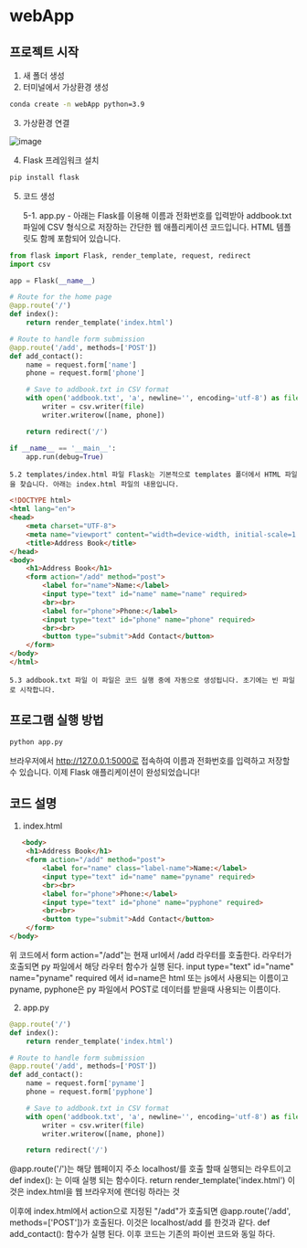# webApp

## 프로젝트 시작

1. 새 폴더 생성  
2. 터미널에서 가상환경 생성

```bash
conda create -n webApp python=3.9
```

3. 가상환경 연결

![image](https://github.com/user-attachments/assets/21b41615-d9b7-4c4a-a871-f34ebfaef42a)

4. Flask 프레임워크 설치

```bash
pip install flask
```

5. 코드 생성

    5-1. app.py - 아래는 Flask를 이용해 이름과 전화번호를 입력받아 addbook.txt 파일에 CSV 형식으로 저장하는 간단한 웹 애플리케이션 코드입니다. HTML 템플릿도 함께 포함되어 있습니다.
   
```python
from flask import Flask, render_template, request, redirect
import csv

app = Flask(__name__)

# Route for the home page
@app.route('/')
def index():
    return render_template('index.html')

# Route to handle form submission
@app.route('/add', methods=['POST'])
def add_contact():
    name = request.form['name']
    phone = request.form['phone']

    # Save to addbook.txt in CSV format
    with open('addbook.txt', 'a', newline='', encoding='utf-8') as file:
        writer = csv.writer(file)
        writer.writerow([name, phone])

    return redirect('/')

if __name__ == '__main__':
    app.run(debug=True)
```

    5.2 templates/index.html 파일 Flask는 기본적으로 templates 폴더에서 HTML 파일을 찾습니다. 아래는 index.html 파일의 내용입니다.
    
```html
<!DOCTYPE html>
<html lang="en">
<head>
    <meta charset="UTF-8">
    <meta name="viewport" content="width=device-width, initial-scale=1.0">
    <title>Address Book</title>
</head>
<body>
    <h1>Address Book</h1>
    <form action="/add" method="post">
        <label for="name">Name:</label>
        <input type="text" id="name" name="name" required>
        <br><br>
        <label for="phone">Phone:</label>
        <input type="text" id="phone" name="phone" required>
        <br><br>
        <button type="submit">Add Contact</button>
    </form>
</body>
</html>
```
    
    5.3 addbook.txt 파일 이 파일은 코드 실행 중에 자동으로 생성됩니다. 초기에는 빈 파일로 시작합니다.

## 프로그램 실행 방법

```bash
python app.py
```

브라우저에서 http://127.0.0.1:5000로 접속하여 이름과 전화번호를 입력하고 저장할 수 있습니다.
이제 Flask 애플리케이션이 완성되었습니다!

## 코드 설명

1. index.html
   
```html
   <body>
    <h1>Address Book</h1>
    <form action="/add" method="post">
        <label for="name" class="label-name">Name:</label>
        <input type="text" id="name" name="pyname" required>
        <br><br>
        <label for="phone">Phone:</label>
        <input type="text" id="phone" name="pyphone" required>
        <br><br>
        <button type="submit">Add Contact</button>
    </form>
</body>
```

위 코드에서 form action="/add"는 현재 url에서 /add 라우터를 호출한다.
라우터가 호출되면 py 파일에서 해당 라우터 함수가 실행 된다.
input type="text" id="name" name="pyname" required 에서 id=name은 html 또는 js에서 사용되는 이름이고
pyname, pyphone은 py 파일에서 POST로 데이터를 받을때 사용되는 이름이다.

2. app.py

```python
@app.route('/')
def index():
    return render_template('index.html')

# Route to handle form submission
@app.route('/add', methods=['POST'])
def add_contact():
    name = request.form['pyname']
    phone = request.form['pyphone']

    # Save to addbook.txt in CSV format
    with open('addbook.txt', 'a', newline='', encoding='utf-8') as file:
        writer = csv.writer(file)
        writer.writerow([name, phone])

    return redirect('/')
```

@app.route('/')는 해당 웹페이지 주소 localhost/를 호출 할때 실행되는 라우트이고
def index(): 는 이때 실행 되는 함수이다.
return render_template('index.html') 이것은 index.html을 웹 브라우저에 랜더링 하라는 것

이후에 index.html에서 action으로 지정된 "/add"가 호출되면
@app.route('/add', methods=['POST'])가 호출된다. 이것은 localhost/add 를 한것과 같다.
def add_contact(): 함수가 실행 된다. 이후 코드는 기존의 파이썬 코드와 동일 하다.
